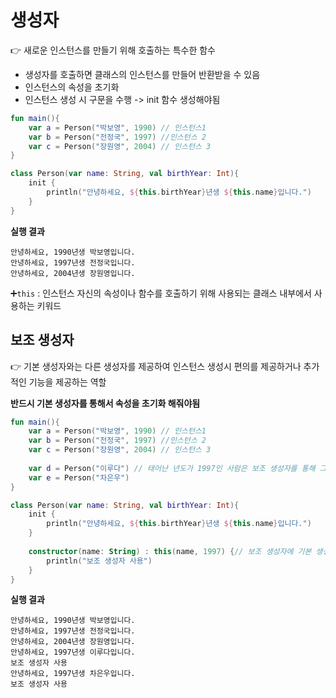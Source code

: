 # 생성자

👉 새로운 인스턴스를 만들기 위해 호출하는 특수한 함수
- 생성자를 호출하면 클래스의 인스턴스를 만들어 반환받을 수 있음
- 인스턴스의 속성을 초기화
- 인스턴스 생성 시 구문을 수행 -> init 함수 생성해야됨

```kotlin
fun main(){
    var a = Person("박보영", 1990) // 인스턴스1
    var b = Person("전정국", 1997) //인스턴스 2
    var c = Person("장원영", 2004) // 인스턴스 3
}

class Person(var name: String, val birthYear: Int){
    init {
        println("안녕하세요, ${this.birthYear}년생 ${this.name}입니다.")
    }
}
```

**실행 결과**
```
안녕하세요, 1990년생 박보영입니다.
안녕하세요, 1997년생 전정국입니다.
안녕하세요, 2004년생 장원영입니다.
```

➕`this` : 인스턴스 자신의 속성이나 함수를 호출하기 위해 사용되는 클래스 내부에서 사용하는 키워드


## 보조 생성자

👉 기본 생성자와는 다른 생성자를 제공하여 인스턴스 생성시 편의를 제공하거나 추가적인 기능을 제공하는 역할 

**반드시 기본 생성자를 통해서 속성을 초기화 해줘야됨**


```kotlin
fun main(){
    var a = Person("박보영", 1990) // 인스턴스1
    var b = Person("전정국", 1997) //인스턴스 2
    var c = Person("장원영", 2004) // 인스턴스 3
    
    var d = Person("이루다") // 태어난 년도가 1997인 사람은 보조 생성자를 통해 그냥 이름만 받아서 넘기면 됨
    var e = Person("차은우")
}

class Person(var name: String, val birthYear: Int){
    init {
        println("안녕하세요, ${this.birthYear}년생 ${this.name}입니다.")
    }
    
    constructor(name: String) : this(name, 1997) {// 보조 생성자에 기본 생성자 호출함. 1997은 고정시킨다. 
        println("보조 생성자 사용")
    }
}
```

**실행 결과**
```
안녕하세요, 1990년생 박보영입니다.
안녕하세요, 1997년생 전정국입니다.
안녕하세요, 2004년생 장원영입니다.
안녕하세요, 1997년생 이루다입니다.
보조 생성자 사용
안녕하세요, 1997년생 차은우입니다.
보조 생성자 사용
```
